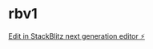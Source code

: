 # rbv1

[Edit in StackBlitz next generation editor ⚡️](https://stackblitz.com/~/github.com/boodidly/rbv1)